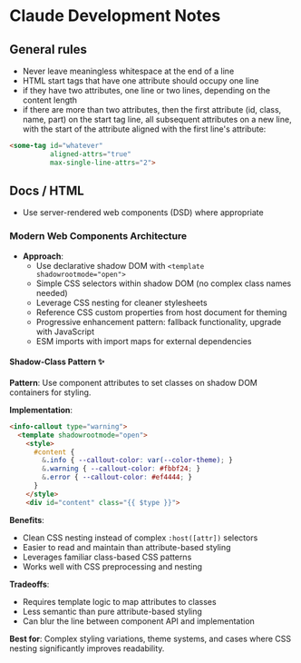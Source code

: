 # Claude Development Notes

## General rules
- Never leave meaningless whitespace at the end of a line
- HTML start tags that have one attribute should occupy one line
- if they have two attributes, one line or two lines, depending on the content 
length
- if there are more than two attributes, then the first attribute (id, class, 
name, part) on the start tag line, all subsequent attributes on a new line, with
the start of the attribute aligned with the first line's attribute:

```html
<some-tag id="whatever"
          aligned-attrs="true"
          max-single-line-attrs="2">
```

## Docs / HTML

- Use server-rendered web components (DSD) where appropriate

### Modern Web Components Architecture
- **Approach**: 
  - Use declarative shadow DOM with `<template shadowrootmode="open">`
  - Simple CSS selectors within shadow DOM (no complex class names needed)
  - Leverage CSS nesting for cleaner stylesheets
  - Reference CSS custom properties from host document for theming
  - Progressive enhancement pattern: fallback functionality, upgrade with JavaScript
  - ESM imports with import maps for external dependencies

#### Shadow-Class Pattern ✨
**Pattern**: Use component attributes to set classes on shadow DOM containers for styling.

**Implementation**: 
```html
<info-callout type="warning">
  <template shadowrootmode="open">
    <style>
      #content {
        &.info { --callout-color: var(--color-theme); }
        &.warning { --callout-color: #fbbf24; }
        &.error { --callout-color: #ef4444; }
      }
    </style>
    <div id="content" class="{{ $type }}">
```

**Benefits**:
- Clean CSS nesting instead of complex `:host([attr])` selectors
- Easier to read and maintain than attribute-based styling
- Leverages familiar class-based CSS patterns
- Works well with CSS preprocessing and nesting

**Tradeoffs**:
- Requires template logic to map attributes to classes
- Less semantic than pure attribute-based styling
- Can blur the line between component API and implementation

**Best for**: Complex styling variations, theme systems, and cases where CSS nesting significantly improves readability.
